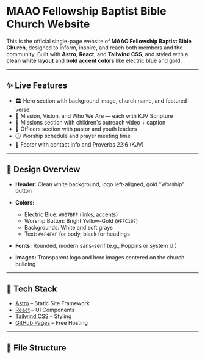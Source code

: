# MAAO Fellowship Baptist Bible Church Website

This is the official single-page website of **MAAO Fellowship Baptist Bible Church**, designed to inform, inspire, and reach both members and the community. Built with **Astro**, **React**, and **Tailwind CSS**, and styled with a **clean white layout** and **bold accent colors** like electric blue and gold.

---

## ✨ Live Features

- 🏛️ Hero section with background image, church name, and featured verse
- 📖 Mission, Vision, and Who We Are — each with KJV Scripture
- 🎥 Missions section with children's outreach video + caption
- 👥 Officers section with pastor and youth leaders
- 🕒 Worship schedule and prayer meeting time
- 📜 Footer with contact info and Proverbs 22:6 (KJV)

---

## 🎨 Design Overview

- **Header:** Clean white background, logo left-aligned, gold "Worship" button
- **Colors:**
  - Electric Blue: `#007BFF` (links, accents)
  - Worship Button: Bright Yellow-Gold (`#FFC107`)
  - Backgrounds: White and soft grays
  - Text: `#4F4F4F` for body, black for headings

- **Fonts:** Rounded, modern sans-serif (e.g., Poppins or system UI)
- **Images:** Transparent logo and hero images centered on the church building

---

## 🔧 Tech Stack

- [Astro](https://astro.build/) – Static Site Framework
- [React](https://reactjs.org/) – UI Components
- [Tailwind CSS](https://tailwindcss.com/) – Styling
- [GitHub Pages](https://pages.github.com/) – Free Hosting

---

## 📂 File Structure

